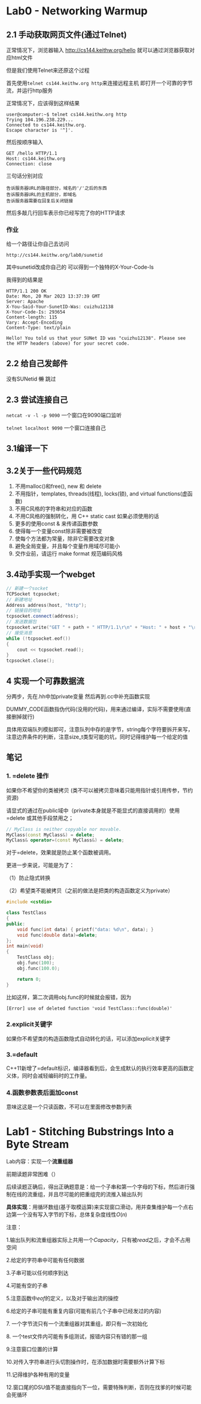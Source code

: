 # Lab0 - Networking Warmup

## 2.1 手动获取网页文件(通过Telnet)

正常情况下，浏览器输入 http://cs144.keithw.org/hello 就可以通过浏览器获取对应html文件

但是我们使用Telnet来还原这个过程

首先使用`telnet cs144.keithw.org http`来连接远程主机
即打开一个可靠的字节流，并运行http服务

正常情况下，应该得到这样结果
```
user@computer:~$ telnet cs144.keithw.org http
Trying 104.196.238.229...
Connected to cs144.keithw.org.
Escape character is '^]'.
```

然后按顺序输入
```
GET /hello HTTP/1.1
Host: cs144.keithw.org
Connection: close
```
三句话分别对应
```
告诉服务器URL的路径部分，域名的'/'之后的东西
告诉服务器URL的主机部分，即域名
告诉服务器需要在回复后关闭链接
```

然后多敲几行回车表示你已经写完了你的HTTP请求


### 作业
给一个路径让你自己去访问
```
http://cs144.keithw.org/lab0/sunetid
```
其中sunetid改成你自己的
可以得到一个独特的X-Your-Code-Is 

我得到的结果是
```
HTTP/1.1 200 OK
Date: Mon, 20 Mar 2023 13:37:39 GMT
Server: Apache
X-You-Said-Your-SunetID-Was: cuizhu12138
X-Your-Code-Is: 293654
Content-length: 115
Vary: Accept-Encoding
Content-Type: text/plain

Hello! You told us that your SUNet ID was "cuizhu12138". Please see the HTTP headers (above) for your secret code.
```
## 2.2 给自己发邮件
没有SUNetid ~~懒~~ 跳过
## 2.3 尝试连接自己
`netcat -v -l -p 9090`
一个窗口在9090端口监听

`telnet localhost 9090`
一个窗口连接自己

## 3.1编译一下

## 3.2关于一些代码规范
1. 不用malloc()和free(), new 和 delete
2. 不用指针，templates, threads(线程), locks(锁), and virtual functions(虚函数)
3. 不用C风格的字符串和对应的函数
4. 不用C风格的强制转化，用 C++ static cast 如果必须使用的话
5. 更多的使用const & 来传递函数参数
6. 使得每一个变量const除非需要被改变
7. 使每个方法都为常量，除非它需要改变对象
8. 避免全局变量，并且每个变量作用域尽可能小
9. 交作业前，请运行 make format 规范编码风格

## 3.4动手实现一个webget
```c++
// 新建一个socket
TCPSocket tcpsocket;
// 新建地址
Address address(host, "http");
// 链接目的地址
tcpsocket.connect(address);
// 发送数据包
tcpsocket.write("GET " + path + " HTTP/1.1\r\n" + "Host: " + host + "\r\n" + "Connection: close\r\n\r\n");
// 接受消息
while (!tcpsocket.eof())
{
    cout << tcpsocket.read();
} 
tcpsocket.close();
```

## 4 实现一个可靠数据流
分两步，先在.hh中加private变量
然后再到.cc中补充函数实现

DUMMY_CODE函数指伪代码(没用的代码)，用来通过编译，实际不需要使用(直接删掉就行)

具体用双端队列模拟即可，注意队列中存的是字节，string每个字符要拆开来写，注意边界条件的判断，注意size_t类型可能的坑，同时记得维护每一个给定的值


## 笔记
### 1. =delete 操作
如果你不希望你的类被拷贝 (类不可以被拷贝意味着只能用指针或引用传参，节约资源)

请显式的通过在public域中（private本身就是不能显式的直接调用的）使用 =delete 或其他手段禁用之；
```c++
// MyClass is neither copyable nor movable.
MyClass(const MyClass&) = delete;
MyClass& operator=(const MyClass&) = delete;
```
对于=delete，效果就是防止某个函数被调用。

更进一步来说，可能是为了：

（1）防止隐式转换

（2）希望类不能被拷贝（之前的做法是把类的构造函数定义为private）


```c++
#include <cstdio>

class TestClass
{
public:
    void func(int data) { printf("data: %d\n", data); }
    void func(double data)=delete;
};
int main(void)
{
    TestClass obj;
    obj.func(100);
    obj.func(100.0);

    return 0;
}
```

比如这样，第二次调用obj.func的时候就会报错，因为

`[Error] use of deleted function 'void TestClass::func(double)'`
### 2.explicit关键字
如果你不希望类的构造函数隐式自动转化的话，可以添加explicit关键字

### 3.=default
C++11新增了=default标识，编译器看到后，会生成默认的执行效率更高的函数定义体，同时会减轻编码时的工作量。

### 4.函数参数表后面加const
意味这这是一个只读函数，不可以在里面修改参数列表

# Lab1 - Stitching Bubstrings Into a Byte Stream

Lab内容：实现一个**流重组器**

前期读题非常困难（）

后续读题正确后，得出正确题意是：给一个子串和第一个字母的下标，然后进行强制在线的流重组，并且尽可能的把重组完的流推入输出队列

**具体实现**：用循环数组(基于取模运算)来实现窗口滑动，用并查集维护每一个点右边第一个没有写入字节的下标，总体复杂度线性$O(n)$

注意：

1.输出队列和流重组器实际上共用一个$Capacity$，只有被$read$之后，才会不占用空间 

2.给定的字符串中可能有任何数据

3.子串可能以任何顺序到达

4.可能有空的子串

5.注意函数中$eof$的定义，以及对于输出流的操控

6.给定的子串可能有重复内容(可能有前几个子串中已经发过的内容)

7\. 一个字节流只有一个流重组器对其重组，即只有一次初始化

8\. 一个test文件内可能有多组测试，报错内容只有错的那一组

9\.注意窗口位置的计算

10\.对传入字符串进行头切割操作时，在添加数据时需要额外计算下标

11\.记得维护各种有用的变量

12\.窗口尾的DSU值不能直接指向下一位，需要特殊判断，否则在找爹的时候可能会死循环



